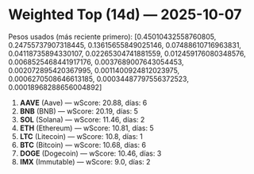 # Weighted Top (14d) — 2025-10-07
Pesos usados (más reciente primero): [0.45010432558760805, 0.24755737907318445, 0.13615655849025146, 0.07488610716963831, 0.04118735894330107, 0.02265304741881559, 0.012459176080348576, 0.0068525468441917176, 0.0037689007643054453, 0.002072895420367995, 0.0011400924812023975, 0.0006270508646613185, 0.00034487797556372523, 0.00018968288656004892]
1. **AAVE** (Aave) — wScore: 20.88, días: 6
2. **BNB** (BNB) — wScore: 20.19, días: 5
3. **SOL** (Solana) — wScore: 11.46, días: 2
4. **ETH** (Ethereum) — wScore: 10.81, días: 5
5. **LTC** (Litecoin) — wScore: 10.8, días: 1
6. **BTC** (Bitcoin) — wScore: 10.68, días: 6
7. **DOGE** (Dogecoin) — wScore: 10.46, días: 3
8. **IMX** (Immutable) — wScore: 9.0, días: 2